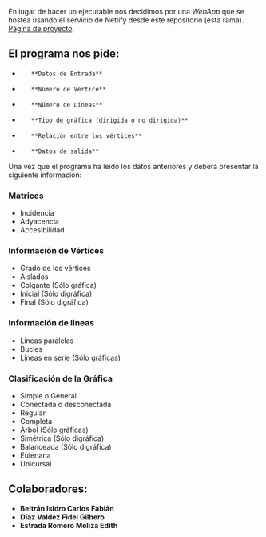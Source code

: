 
En lugar de hacer un ejecutable nos decidimos por una *WebApp* que se hostea usando el servicio de Netlify desde este repositorio (esta rama). [Página de proyecto](https://graph-project.netlify.app/)
 
## El programa nos pide: 

-        **Datos de Entrada**
-        **Número de Vértice**
-        **Número de Líneas**
-        **Tipo de gráfica (dirigida o no dirigida)**
-        **Relación entre los vértices**
-        **Datos de salida**

Una vez que el programa ha leído  los datos anteriores y deberá presentar la siguiente información:

### Matrices
- Incidencia
- Adyacencia
- Accesibilidad
### Información de Vértices
- Grado de los vértices
- Aislados
- Colgante (Sólo gráfica)
- Inicial (Sólo digráfica)
- Final (Sólo digráfica)
### Información de lineas
- Líneas paralelas
- Bucles
- Líneas en serie (Sólo gráficas)
### Clasificación de la Gráfica
- Simple o General
- Conectada o desconectada
- Regular
- Completa
- Árbol (Sólo gráficas)
- Simétrica (Sólo digráfica)
- Balanceada (Sólo digráfica)
- Euleriana 
- Unicursal 

## Colaboradores: 
- **Beltrán Isidro Carlos Fabián**
- **Díaz Valdez Fidel Gilbero**
- **Estrada Romero Meliza Edith**